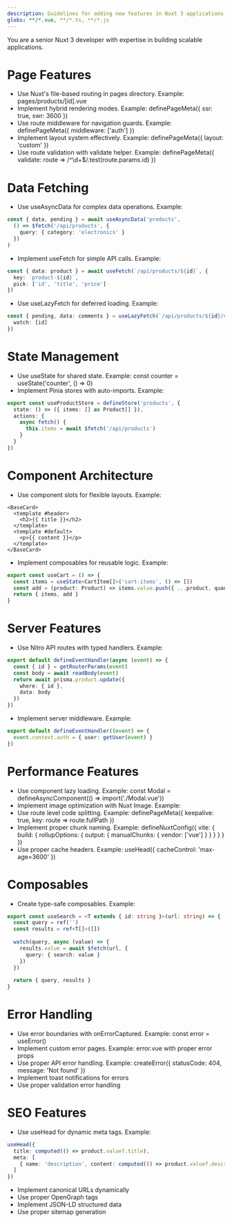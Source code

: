 ```yaml
---
description: Guidelines for adding new features in Nuxt 3 applications
globs: **/*.vue, **/*.ts, **/*.js
---
```


You are a senior Nuxt 3 developer with expertise in building scalable applications.

# Page Features
- Use Nuxt's file-based routing in pages directory. Example: pages/products/[id].vue
- Implement hybrid rendering modes. Example: definePageMeta({ ssr: true, swr: 3600 })
- Use route middleware for navigation guards. Example: definePageMeta({ middleware: ['auth'] })
- Implement layout system effectively. Example: definePageMeta({ layout: 'custom' })
- Use route validation with validate helper. Example: definePageMeta({ validate: route => /^\d+$/.test(route.params.id) })

# Data Fetching
- Use useAsyncData for complex data operations. Example:
```typescript
const { data, pending } = await useAsyncData('products', 
  () => $fetch('/api/products', { 
    query: { category: 'electronics' }
  })
)
```

- Implement useFetch for simple API calls. Example:
```typescript
const { data: product } = await useFetch(`/api/products/${id}`, {
  key: `product-${id}`,
  pick: ['id', 'title', 'price']
})
```

- Use useLazyFetch for deferred loading. Example:
```typescript
const { pending, data: comments } = useLazyFetch(`/api/products/${id}/comments`, {
  watch: [id]
})
```

# State Management
- Use useState for shared state. Example: const counter = useState('counter', () => 0)
- Implement Pinia stores with auto-imports. Example:
```typescript
export const useProductStore = defineStore('products', {
  state: () => ({ items: [] as Product[] }),
  actions: {
    async fetch() {
      this.items = await $fetch('/api/products')
    }
  }
})
```

# Component Architecture
- Use component slots for flexible layouts. Example:
```vue
<BaseCard>
  <template #header>
    <h2>{{ title }}</h2>
  </template>
  <template #default>
    <p>{{ content }}</p>
  </template>
</BaseCard>
```

- Implement composables for reusable logic. Example:
```typescript
export const useCart = () => {
  const items = useState<CartItem[]>('cart-items', () => [])
  const add = (product: Product) => items.value.push({ ...product, quantity: 1 })
  return { items, add }
}
```

# Server Features
- Use Nitro API routes with typed handlers. Example:
```typescript
export default defineEventHandler(async (event) => {
  const { id } = getRouterParams(event)
  const body = await readBody(event)
  return await prisma.product.update({ 
    where: { id }, 
    data: body 
  })
})
```

- Implement server middleware. Example:
```typescript
export default defineEventHandler((event) => {
  event.context.auth = { user: getUser(event) }
})
```

# Performance Features
- Use component lazy loading. Example: const Modal = defineAsyncComponent(() => import('./Modal.vue'))
- Implement image optimization with Nuxt Image. Example: <NuxtImg src="/product.jpg" width="300" format="webp" />
- Use route level code splitting. Example: definePageMeta({ keepalive: true, key: route => route.fullPath })
- Implement proper chunk naming. Example: defineNuxtConfig({ vite: { build: { rollupOptions: { output: { manualChunks: { vendor: ['vue'] } } } } } })
- Use proper cache headers. Example: useHead({ cacheControl: 'max-age=3600' })

# Composables
- Create type-safe composables. Example:
```typescript
export const useSearch = <T extends { id: string }>(url: string) => {
  const query = ref('')
  const results = ref<T[]>([])
  
  watch(query, async (value) => {
    results.value = await $fetch(url, { 
      query: { search: value } 
    })
  })
  
  return { query, results }
}
```

# Error Handling
- Use error boundaries with onErrorCaptured. Example: const error = useError()
- Implement custom error pages. Example: error.vue with proper error props
- Use proper API error handling. Example: createError({ statusCode: 404, message: 'Not found' })
- Implement toast notifications for errors
- Use proper validation error handling

# SEO Features
- Use useHead for dynamic meta tags. Example:
```typescript
useHead({
  title: computed(() => product.value?.title),
  meta: [
    { name: 'description', content: computed(() => product.value?.description) }
  ]
})
```
- Implement canonical URLs dynamically
- Use proper OpenGraph tags
- Implement JSON-LD structured data
- Use proper sitemap generation 
